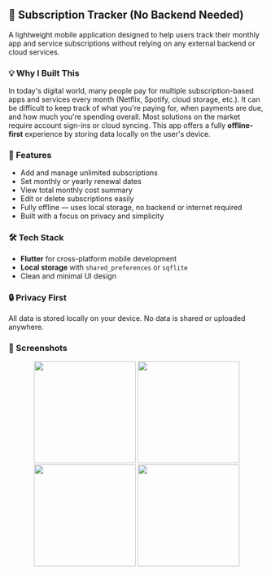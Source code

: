 ## 📱 Subscription Tracker (No Backend Needed)

A lightweight mobile application designed to help users track their monthly app and service subscriptions without relying on any external backend or cloud services.

### 💡 Why I Built This

In today's digital world, many people pay for multiple subscription-based apps and services every month (Netflix, Spotify, cloud storage, etc.). It can be difficult to keep track of what you're paying for, when payments are due, and how much you're spending overall. Most solutions on the market require account sign-ins or cloud syncing. This app offers a fully **offline-first** experience by storing data locally on the user's device.

### 🔧 Features

- Add and manage unlimited subscriptions  
- Set monthly or yearly renewal dates  
- View total monthly cost summary  
- Edit or delete subscriptions easily  
- Fully offline — uses local storage, no backend or internet required  
- Built with a focus on privacy and simplicity  

### 🛠️ Tech Stack

- **Flutter** for cross-platform mobile development  
- **Local storage** with `shared_preferences` or `sqflite`  
- Clean and minimal UI design  

### 🔒 Privacy First

All data is stored locally on your device. No data is shared or uploaded anywhere.

### 📸 Screenshots

<p align="center">
  <img src="https://github.com/user-attachments/assets/b4ea7357-77fe-48bc-9014-a97ea189fd43" width="200"/>
  <img src="https://github.com/user-attachments/assets/95716d0f-01e2-499c-8e33-a6ec6861be0b" width="200"/>
  <img src="https://github.com/user-attachments/assets/f05f4255-8c68-4ddb-9a25-438f47b94f05" width="200"/>
  <img src="https://github.com/user-attachments/assets/24d8b225-969f-43db-a7c0-2c85fde862b5" width="200"/>
</p>

